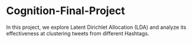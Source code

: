 # Cognition-Final-Project

In this project, we explore Latent Dirichlet Allocation (LDA) and analyze its effectiveness at clustering tweets from different Hashtags. 
